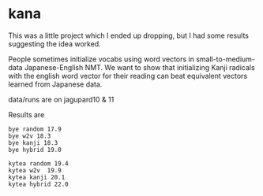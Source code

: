 # kana
This was a little project which I ended up dropping, but I had some results suggesting the idea worked.

People sometimes initialize vocabs using word vectors in small-to-medium-data Japanese-English NMT. We want to show that initializing Kanji radicals with the english word vector for their reading can beat equivalent vectors learned from Japanese data.

data/runs are on jagupard10 & 11

Results are
```
bye random 17.9
bye w2v 18.3
bye kanji 18.3
bye hybrid 19.0

kytea random 19.4
kytea w2v  19.9
kytea kanji 20.1
kytea hybrid 22.0

```
